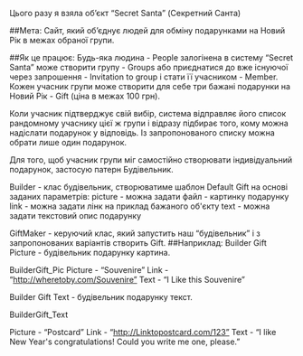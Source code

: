 
Цього разу я взяла об’єкт “Secret Santa” (Секретний Санта)

##Мета: 
Сайт, який об’єднує людей для обміну подарунками на Новий Рік в межах обраної групи.

##Як це працює:
Будь-яка людина - People
залогінена в систему “Secret Santa” 
може створити групу - Groups
або приєднатися до вже існуючої через запрошення - Invitation to group
і стати її учасником - Member. 
Кожен учасник групи може створити для себе три бажані подарунки 
на Новий Рік - Gift (ціна в межах 100 грн). 

Коли учасник підтверджує свій вибір, система відправляє його список рандомному учаснику цієї ж групи і відразу підбирає того, кому можна надіслати подарунок у відповідь. Із запропонованого списку можна обрати лише один подарунок.

Для того, щоб учасник групи міг самостійно створювати індивідуальний подарунок, застосую патерн Будівельник.

Builder - клас будівельник, створюватиме шаблон Default Gift на основі заданих параметрів: 
picture - можна задати файл - картинку подарунку
link - можна задати лінк на приклад бажаного об'єкту
text - можна задати текстовий опис подарунку

GiftMaker - керуючий клас, який запустить наш “будівельник” і з запропонованих варіантів створить Gift. 
##Наприклад:
Builder Gift Picture - будівельник подарунку картина.

BuilderGift_Pic
Picture - “Souvenire”
Link - “http://wheretoby.com/Souvenire”
Text - “I Like this Souvenire”

Builder Gift Text - будівельник подарунку текст.

BuilderGift_Text

Picture - “Postcard”
Link - “http://Linktopostcard.com/123”
Text - “I like New Year's congratulations!
Could you write me one, please.”




